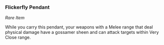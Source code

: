 ### Flickerfly Pendant
_Rare Item_

While you carry this pendant, your weapons with a Melee range that deal physical damage have a gossamer sheen and can attack targets within Very Close range.
